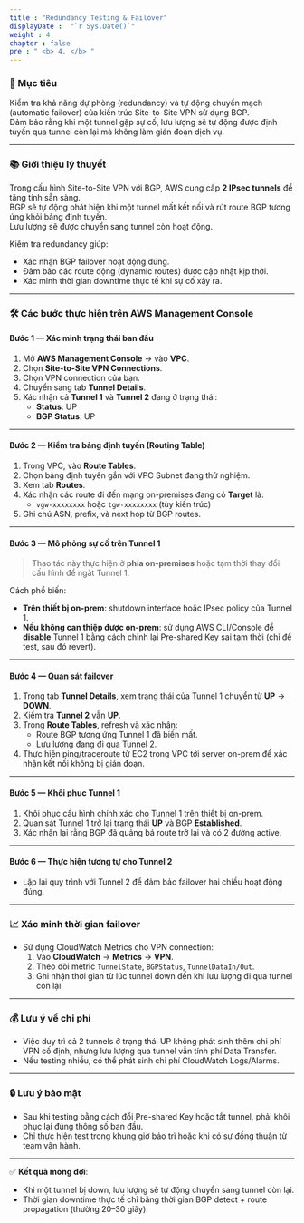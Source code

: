 ```yaml
---
title : "Redundancy Testing & Failover"
displayDate :  "`r Sys.Date()`"
weight : 4
chapter : false
pre : " <b> 4. </b> "
---
```


### 🎯 Mục tiêu
Kiểm tra khả năng dự phòng (redundancy) và tự động chuyển mạch (automatic failover) của kiến trúc Site-to-Site VPN sử dụng BGP.  
Đảm bảo rằng khi một tunnel gặp sự cố, lưu lượng sẽ tự động được định tuyến qua tunnel còn lại mà không làm gián đoạn dịch vụ.

---

### 📚 Giới thiệu lý thuyết
Trong cấu hình Site-to-Site VPN với BGP, AWS cung cấp **2 IPsec tunnels** để tăng tính sẵn sàng.  
BGP sẽ tự động phát hiện khi một tunnel mất kết nối và rút route BGP tương ứng khỏi bảng định tuyến.  
Lưu lượng sẽ được chuyển sang tunnel còn hoạt động.

Kiểm tra redundancy giúp:
- Xác nhận BGP failover hoạt động đúng.
- Đảm bảo các route động (dynamic routes) được cập nhật kịp thời.
- Xác minh thời gian downtime thực tế khi sự cố xảy ra.

---

### 🛠 Các bước thực hiện trên AWS Management Console

#### **Bước 1 — Xác minh trạng thái ban đầu**
1. Mở **AWS Management Console** → vào **VPC**.
2. Chọn **Site-to-Site VPN Connections**.
3. Chọn VPN connection của bạn.
4. Chuyển sang tab **Tunnel Details**.
5. Xác nhận cả **Tunnel 1** và **Tunnel 2** đang ở trạng thái:
   - **Status**: UP
   - **BGP Status**: UP

---

#### **Bước 2 — Kiểm tra bảng định tuyến (Routing Table)**
1. Trong VPC, vào **Route Tables**.
2. Chọn bảng định tuyến gắn với VPC Subnet đang thử nghiệm.
3. Xem tab **Routes**.
4. Xác nhận các route đi đến mạng on-premises đang có **Target** là:
   - `vgw-xxxxxxxx` hoặc `tgw-xxxxxxxx` (tùy kiến trúc)
5. Ghi chú ASN, prefix, và next hop từ BGP routes.

---

#### **Bước 3 — Mô phỏng sự cố trên Tunnel 1**
> Thao tác này thực hiện ở **phía on-premises** hoặc tạm thời thay đổi cấu hình để ngắt Tunnel 1.

Cách phổ biến:
- **Trên thiết bị on-prem**: shutdown interface hoặc IPsec policy của Tunnel 1.
- **Nếu không can thiệp được on-prem**: sử dụng AWS CLI/Console để **disable** Tunnel 1 bằng cách chỉnh lại Pre-shared Key sai tạm thời (chỉ để test, sau đó revert).

---

#### **Bước 4 — Quan sát failover**
1. Trong tab **Tunnel Details**, xem trạng thái của Tunnel 1 chuyển từ **UP** → **DOWN**.
2. Kiểm tra **Tunnel 2** vẫn **UP**.
3. Trong **Route Tables**, refresh và xác nhận:
   - Route BGP tương ứng Tunnel 1 đã biến mất.
   - Lưu lượng đang đi qua Tunnel 2.
4. Thực hiện ping/traceroute từ EC2 trong VPC tới server on-prem để xác nhận kết nối không bị gián đoạn.

---

#### **Bước 5 — Khôi phục Tunnel 1**
1. Khôi phục cấu hình chính xác cho Tunnel 1 trên thiết bị on-prem.
2. Quan sát Tunnel 1 trở lại trạng thái **UP** và BGP **Established**.
3. Xác nhận lại rằng BGP đã quảng bá route trở lại và có 2 đường active.

---

#### **Bước 6 — Thực hiện tương tự cho Tunnel 2**
- Lặp lại quy trình với Tunnel 2 để đảm bảo failover hai chiều hoạt động đúng.

---

### 📈 Xác minh thời gian failover
- Sử dụng CloudWatch Metrics cho VPN connection:
  1. Vào **CloudWatch** → **Metrics** → **VPN**.
  2. Theo dõi metric `TunnelState`, `BGPStatus`, `TunnelDataIn/Out`.
  3. Ghi nhận thời gian từ lúc tunnel down đến khi lưu lượng đi qua tunnel còn lại.

---

### 💰 Lưu ý về chi phí
- Việc duy trì cả 2 tunnels ở trạng thái UP không phát sinh thêm chi phí VPN cố định, nhưng lưu lượng qua tunnel vẫn tính phí Data Transfer.
- Nếu testing nhiều, có thể phát sinh chi phí CloudWatch Logs/Alarms.

---

### 🔒 Lưu ý bảo mật
- Sau khi testing bằng cách đổi Pre-shared Key hoặc tắt tunnel, phải khôi phục lại đúng thông số ban đầu.
- Chỉ thực hiện test trong khung giờ bảo trì hoặc khi có sự đồng thuận từ team vận hành.

---

✅ **Kết quả mong đợi**:
- Khi một tunnel bị down, lưu lượng sẽ tự động chuyển sang tunnel còn lại.
- Thời gian downtime thực tế chỉ bằng thời gian BGP detect + route propagation (thường 20–30 giây).
